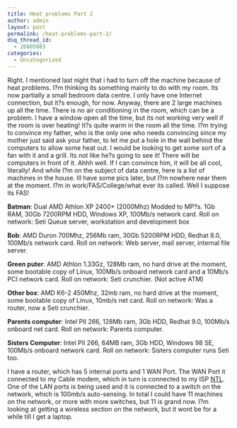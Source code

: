 ```yaml
---
title: Heat problems Part 2
author: admin
layout: post
permalink: /heat-problems-part-2/
dsq_thread_id:
  - 26005083
categories:
  - Uncategorized
---
```

Right. I mentioned last night that i had to turn off the machine because of heat problems. I?m thinking its something mainly to do with my room. Its now partially a small bedroom data centre. I only have one Internet connection, but it?s enough, for now. Anyway, there are 2 large machines up all the time. There is no air conditioning in the room, which can be a problem. I have a window open all the time, but its not working very well if the room is over heating! It?s quite warm in the room all the time. I?m trying to convince my father, who is the only one who needs convincing since my mother just said ask your father, to let me put a hole in the wall behind the computers to allow some heat out. I would be looking to get some sort of a fan with it and a grill. Its not like he?s going to see it! There will be computers in front of it. Ahhh well. If I can convince him, it will be all cool, literally! And while I?m on the subject of data centre, here is a list of machines in the house. Ill have some pics later, but I?m nowhere near them at the moment. I?m in work/FAS/College/what ever its called. Well I suppose its FAS!

<!--more-->

**Batman**: Dual AMD Athlon XP 2400+ (2000Mhz) Modded to MP?s. 1Gb RAM, 30Gb 7200RPM HDD, Windows XP, 100Mb/s network card. Roll on network: Seti Queue server, workstation and development box

**Bob**: AMD Duron 700Mhz, 256Mb ram, 30Gb 5200RPM HDD, Redhat 8.0, 100Mb/s network card. Roll on network: Web server, mail server, internal file server.

**Green puter**: AMD Athlon 1.33Gz, 128Mb ram, no hard drive at the moment, some bootable copy of Linux, 100Mb/s onboard network card and a 10Mb/s PCI network card. Roll on network: Seti crunchier. (Not active ATM)

**Other box**: AMD K6-2 450Mhz, 32mb ram, no hard drive at the moment, some bootable copy of Linux, 10mb/s net card. Roll on network: Was a router, now a Seti crunchier.

**Parents computer**: Intel PII 266, 128Mb ram, 3Gb HDD, Redhat 9.0, 100Mb/s onboard net card. Roll on network: Parents computer.

**Sisters Computer**: Intel PII 266, 64MB ram, 3Gb HDD, Windows 98 SE, 100Mb/s onboard network card. Roll on network: Sisters computer runs Seti too.

I have a router, which has 5 internal ports and 1 WAN Port. The WAN Port it connected to my Cable modem, which in turn is connected to my ISP [NTL][1]. One of the LAN ports is being used and it is connected to a switch on the network, which is 100mb/s auto-sensing. In total I could have 11 machines on the network, or more with more switches, but 11 is grand now. I?m looking at getting a wireless section on the network, but it wont be for a while till I get a laptop.

 [1]: http://www.ntl.ie